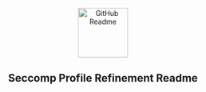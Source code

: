 <p align="center">
 <img width="100px" src="https://github.com/linhthuy98/seccomp-profile-refinement/images/cnsl.jpg" align="center" alt="GitHub Readme" />
 <h2 align="center">Seccomp Profile Refinement Readme </h2>
</p>
